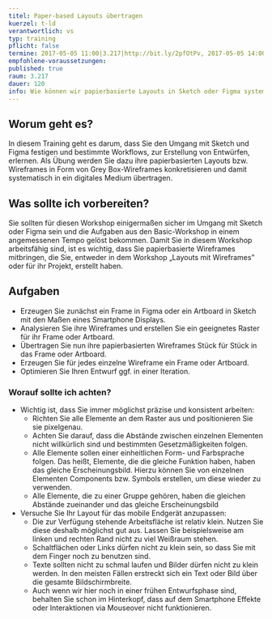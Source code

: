 ```yaml
---
titel: Paper-based Layouts übertragen
kuerzel: t-ld
verantwortlich: vs
typ: training
pflicht: false
termine: 2017-05-05 11:00|3.217|http://bit.ly/2pfOtPv, 2017-05-05 14:00|3.217|http://bit.ly/2qbQ5cj, 2017-05-05 16:00|3.217|http://bit.ly/2q2swU6
empfohlene-voraussetzungen: 
published: true
raum: 3.217
dauer: 120
info: Wie können wir papierbasierte Layouts in Sketch oder Figma systematisch übertragen?
---
```


## Worum geht es?

In diesem Training geht es darum, dass Sie den Umgang mit Sketch und Figma festigen und bestimmte Workflows, zur Erstellung von Entwürfen, erlernen.
Als Übung werden Sie dazu ihre papierbasierten Layouts bzw. Wireframes in Form von Grey Box-Wireframes konkretisieren und damit systematisch in ein digitales Medium übertragen.

## Was sollte ich vorbereiten?

Sie sollten für diesen Workshop einigermaßen sicher im Umgang mit Sketch oder Figma sein und die Aufgaben aus den Basic-Workshop in einem angemessenen Tempo gelöst bekommen.
Damit Sie in diesem Workshop arbeitsfähig sind, ist es wichtig, dass Sie papierbasierte Wireframes mitbringen, die Sie, entweder in dem Workshop „Layouts mit Wireframes” oder für ihr Projekt, erstellt haben.

## Aufgaben

* Erzeugen Sie zunächst ein Frame in Figma oder ein Artboard in Sketch mit den Maßen eines Smartphone Displays.
* Analysieren Sie ihre Wireframes und erstellen Sie ein geeignetes Raster für ihr Frame oder Artboard.
* Übertragen Sie nun ihre papierbasierten Wireframes Stück für Stück in das Frame oder Artboard.
* Erzeugen Sie für jedes einzelne Wireframe ein Frame oder Artboard.
* Optimieren Sie Ihren Entwurf ggf. in einer Iteration.

### Worauf sollte ich achten?

* Wichtig ist, dass Sie immer möglichst präzise und konsistent arbeiten:
  * Richten Sie alle Elemente an dem Raster aus und positionieren Sie sie pixelgenau.
  * Achten Sie darauf, dass die Abstände zwischen einzelnen Elementen nicht willkürlich sind und bestimmten Gesetzmäßigkeiten folgen.
  * Alle Elemente sollen einer einheitlichen Form- und Farbsprache folgen. Das heißt, Elemente, die die gleiche Funktion haben, haben das gleiche Erscheinungsbild. Hierzu können Sie von einzelnen Elementen Components bzw. Symbols erstellen, um diese wieder zu verwenden.
  * Alle Elemente, die zu einer Gruppe gehören, haben die gleichen Abstände zueinander und das gleiche Erscheinungsbild
* Versuche Sie Ihr Layout für das mobile Endgerät anzupassen:
  * Die zur Verfügung stehende Arbeitsfläche ist relativ klein. Nutzen Sie diese deshalb möglichst gut  aus. Lassen Sie beispielsweise am linken und rechten Rand nicht zu viel Weißraum stehen. 
  * Schaltflächen oder Links dürfen nicht zu klein sein, so dass Sie mit dem Finger noch zu benutzen sind.
  * Texte sollten nicht zu schmal laufen und Bilder dürfen nicht zu klein werden. In den meisten Fällen  erstreckt sich ein Text oder Bild über die gesamte Bildschirmbreite.
  * Auch wenn wir hier noch in einer frühen Entwurfsphase sind, behalten Sie schon im Hinterkopf, dass auf dem Smartphone Effekte oder Interaktionen via Mouseover nicht funktionieren.



